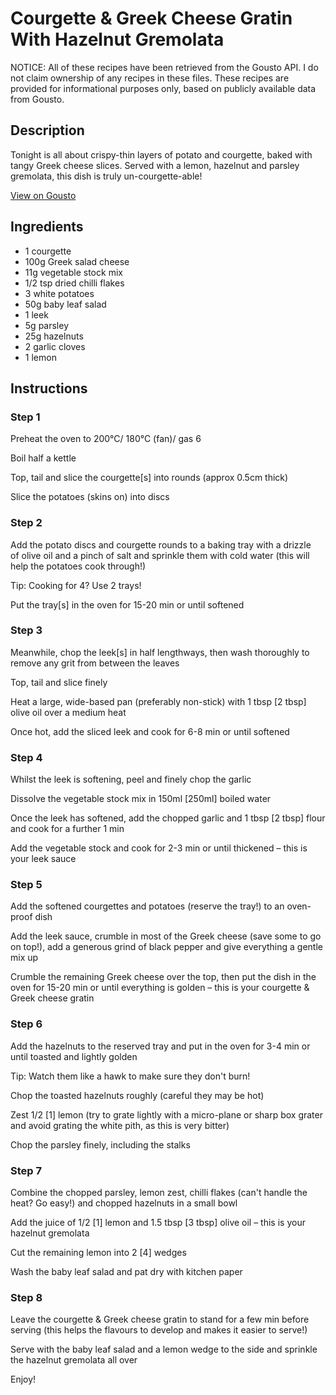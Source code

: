# Courgette & Greek Cheese Gratin With Hazelnut Gremolata

NOTICE: All of these recipes have been retrieved from the Gousto API. I do not claim ownership of any recipes in these files. These recipes are provided for informational purposes only, based on publicly available data from Gousto.

## Description

Tonight is all about crispy-thin layers of potato and courgette, baked with tangy Greek cheese slices. Served with a lemon, hazelnut and parsley gremolata, this dish is truly un-courgette-able! 

[View on Gousto](https://www.gousto.co.uk/recipes/cookbook/courgette-feta-gratin-with-hazelnut-gremolata)

## Ingredients

- 1 courgette
- 100g Greek salad cheese
- 11g vegetable stock mix
- 1/2 tsp dried chilli flakes 
- 3 white potatoes
- 50g baby leaf salad
- 1 leek
- 5g parsley
- 25g hazelnuts
- 2 garlic cloves
- 1 lemon

## Instructions


### Step 1

Preheat the oven to 200°C/ 180°C (fan)/ gas 6

Boil half a kettle

Top, tail and slice the courgette<span class="text-danger">[s]</span> into rounds (approx 0.5cm thick)

Slice the potatoes (skins on) into discs


### Step 2

Add the potato discs and courgette rounds to a baking tray with a drizzle of olive oil and a pinch of salt and sprinkle them with cold water (this will help the potatoes cook through!)

Tip: Cooking for 4? Use 2 trays!

Put the tray<span class="text-danger">[s]</span> in the oven for 15-20 min or until softened


### Step 3

Meanwhile, chop the leek<span class="text-danger">[s]</span> in half lengthways, then wash thoroughly to remove any grit from between the leaves

Top, tail and slice finely

Heat a large, wide-based pan (preferably non-stick) with 1 tbsp<span class="text-danger"> [2 tbsp] </span>olive oil over a medium heat

Once hot, add the sliced leek and cook for 6-8 min or until softened


### Step 4

Whilst the leek is softening, peel and finely chop the garlic

Dissolve the vegetable stock mix in 150ml <span class="text-danger">[250ml] </span>boiled water

Once the leek has softened, add the chopped garlic and 1 tbsp <span class="text-danger">[2 tbsp] </span>flour and cook for a further 1 min

Add the vegetable stock and cook for 2-3 min or until thickened – this is your leek sauce


### Step 5

Add the softened courgettes and potatoes (reserve the tray!) to an oven-proof dish

Add the leek sauce, crumble in most of the Greek cheese (save some to go on top!), add a generous grind of black pepper and give everything a gentle mix up

Crumble the remaining Greek cheese over the top, then put the dish in the oven for 15-20 min or until everything is golden – this is your courgette & Greek cheese gratin


### Step 6

Add the hazelnuts to the reserved tray and put in the oven for 3-4 min or until toasted and lightly golden

Tip: Watch them like a hawk to make sure they don't burn!

Chop the toasted hazelnuts roughly (careful they may be hot)

Zest 1/2 <span class="text-danger">[1] </span>lemon (try to grate lightly with a micro-plane or sharp box grater and avoid grating the white pith, as this is very bitter)

Chop the parsley finely, including the stalks


### Step 7

Combine the chopped parsley, lemon zest, chilli flakes (can't handle the heat? Go easy!) and chopped hazelnuts in a small bowl

Add the juice of 1/2 <span class="text-danger">[1] </span>lemon and 1.5 tbsp <span class="text-danger">[3 tbsp] </span>olive oil – this is your hazelnut gremolata

Cut the remaining lemon into 2<span class="text-danger"> [4] </span>wedges

Wash the baby leaf salad and pat dry with kitchen paper

### Step 8

Leave the courgette & Greek cheese gratin to stand for a few min before serving (this helps the flavours to develop and makes it easier to serve!)

Serve with the baby leaf salad and a lemon wedge to the side and sprinkle the hazelnut gremolata all over

Enjoy!

